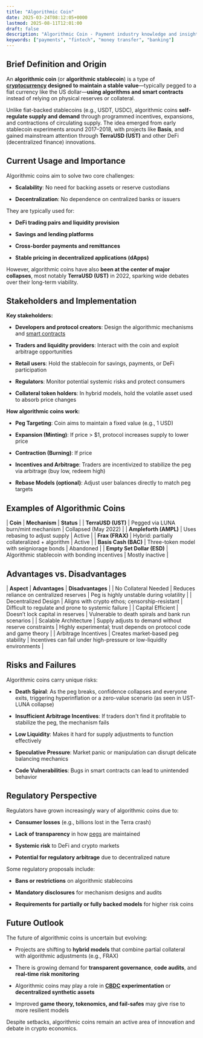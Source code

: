 ```yaml
---
title: "Algorithmic Coin"
date: 2025-03-24T08:12:05+0000
lastmod: 2025-08-11T12:01:00
draft: false
description: "Algorithmic Coin - Payment industry knowledge and insights"
keywords: ["payments", "fintech", "money transfer", "banking"]
---
```


## Brief Definition and Origin

An **algorithmic coin** (or **algorithmic stablecoin**) is a type of **[cryptocurrency](https://faisalkhanllc.xyz/resources/payments-wiki/c/cryptocurrency/) designed to maintain a stable value**—typically pegged to a fiat currency like the US dollar—**using algorithms and smart contracts** instead of relying on physical reserves or collateral.

Unlike fiat-backed stablecoins (e.g., USDT, USDC), algorithmic coins **self-regulate supply and demand** through programmed incentives, expansions, and contractions of circulating supply. The idea emerged from early stablecoin experiments around 2017–2018, with projects like **Basis**, and gained mainstream attention through **TerraUSD (UST)** and other DeFi (decentralized finance) innovations.

## Current Usage and Importance

Algorithmic coins aim to solve two core challenges:

- **Scalability**: No need for backing assets or reserve custodians

- **Decentralization**: No dependence on centralized banks or issuers

They are typically used for:

- **DeFi trading pairs and liquidity provision**

- **Savings and lending platforms**

- **Cross-border payments and remittances**

- **Stable pricing in decentralized applications (dApps)**

However, algorithmic coins have also **been at the center of major collapses**, most notably **TerraUSD (UST)** in 2022, sparking wide debates over their long-term viability.

## Stakeholders and Implementation

**Key stakeholders:**

- **Developers and protocol creators**: Design the algorithmic mechanisms and [smart contracts](https://faisalkhanllc.xyz/resources/payments-wiki/s/smart-contract/)

- **Traders and liquidity providers**: Interact with the coin and exploit arbitrage opportunities

- **Retail users**: Hold the stablecoin for savings, payments, or DeFi participation

- **Regulators**: Monitor potential systemic risks and protect consumers

- **Collateral token holders**: In hybrid models, hold the volatile asset used to absorb price changes

**How algorithmic coins work:**

- **Peg Targeting**: Coin aims to maintain a fixed value (e.g., 1 USD)

- **Expansion (Minting)**: If price > $1, protocol increases supply to lower price

- **Contraction (Burning)**: If price 

- **Incentives and Arbitrage**: Traders are incentivized to stabilize the peg via arbitrage (buy low, redeem high)

- **Rebase Models (optional)**: Adjust user balances directly to match peg targets

## Examples of Algorithmic Coins

| ****Coin**** | ****Mechanism**** | ****Status**** |
| **TerraUSD (UST)** | Pegged via LUNA burn/mint mechanism | Collapsed (May 2022) |
| **Ampleforth (AMPL)** | Uses rebasing to adjust supply | Active |
| **Frax (FRAX)** | Hybrid: partially collateralized + algorithm | Active |
| **Basis Cash (BAC)** | Three-token model with seigniorage bonds | Abandoned |
| **Empty Set Dollar (ESD)** | Algorithmic stablecoin with bonding incentives | Mostly inactive |

## Advantages vs. Disadvantages

| ****Aspect**** | ****Advantages**** | ****Disadvantages**** |
| No Collateral Needed | Reduces reliance on centralized reserves | Peg is highly unstable during volatility |
| Decentralized Design | Aligns with crypto ethos; censorship-resistant | Difficult to regulate and prone to systemic failure |
| Capital Efficient | Doesn’t lock capital in reserves | Vulnerable to death spirals and bank run scenarios |
| Scalable Architecture | Supply adjusts to demand without reserve constraints | Highly experimental; trust depends on protocol code and game theory |
| Arbitrage Incentives | Creates market-based peg stability | Incentives can fail under high-pressure or low-liquidity environments |

## Risks and Failures

Algorithmic coins carry unique risks:

- **Death Spiral**: As the peg breaks, confidence collapses and everyone exits, triggering hyperinflation or a zero-value scenario (as seen in UST-LUNA collapse)

- **Insufficient Arbitrage Incentives**: If traders don't find it profitable to stabilize the peg, the mechanism fails

- **Low Liquidity**: Makes it hard for supply adjustments to function effectively

- **Speculative Pressure**: Market panic or manipulation can disrupt delicate balancing mechanics

- **Code Vulnerabilities**: Bugs in smart contracts can lead to unintended behavior

## Regulatory Perspective

Regulators have grown increasingly wary of algorithmic coins due to:

- **Consumer losses** (e.g., billions lost in the Terra crash)

- **Lack of transparency** in how [pegs](https://faisalkhanllc.xyz/resources/payments-wiki/p/peg/) are maintained

- **Systemic risk** to DeFi and crypto markets

- **Potential for regulatory arbitrage** due to decentralized nature

Some regulatory proposals include:

- **Bans or restrictions** on algorithmic stablecoins

- **Mandatory disclosures** for mechanism designs and audits

- **Requirements for partially or fully backed models** for higher risk coins

## Future Outlook

The future of algorithmic coins is uncertain but evolving:

- Projects are shifting to **hybrid models** that combine partial collateral with algorithmic adjustments (e.g., FRAX)

- There is growing demand for **transparent governance**, **code audits**, and **real-time risk monitoring**

- Algorithmic coins may play a role in **[CBDC](https://faisalkhanllc.xyz/resources/payments-wiki/c/central-bank-digital-currency-cbdc/) experimentation** or **decentralized synthetic assets**

- Improved **game theory, tokenomics, and fail-safes** may give rise to more resilient models

Despite setbacks, algorithmic coins remain an active area of innovation and debate in crypto economics.